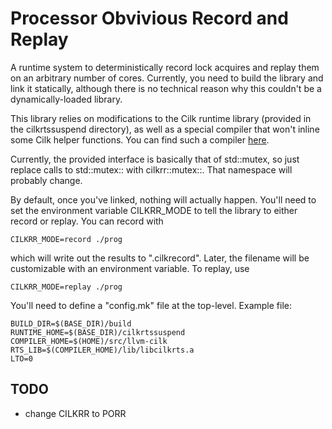 # Processor Obvivious Record and Replay

A runtime system to deterministically record lock acquires and replay
them on an arbitrary number of cores. Currently, you need to build the
library and link it statically, although there is no technical reason
why this couldn't be a dynamically-loaded library.

This library relies on modifications to the Cilk runtime library
(provided in the cilkrtssuspend directory), as well as a special
compiler that won't inline some Cilk helper functions. You can find
such a compiler [here](https://gitlab.com/wustl-pctg/llvm-cilk).

Currently, the provided interface is basically that of std::mutex, so
just replace calls to std::mutex::<func> with
cilkrr::mutex::<func>. That namespace will probably change.

By default, once you've linked, nothing will actually happen. You'll
need to set the environment variable CILKRR_MODE to tell the library
to either record or replay. You can record with

	CILKRR_MODE=record ./prog

which will write out the results to ".cilkrecord". Later, the filename
will be customizable with an environment variable. To replay, use

	CILKRR_MODE=replay ./prog

You'll need to define a "config.mk" file at the top-level. Example file:

	BUILD_DIR=$(BASE_DIR)/build
	RUNTIME_HOME=$(BASE_DIR)/cilkrtssuspend
	COMPILER_HOME=$(HOME)/src/llvm-cilk
	RTS_LIB=$(COMPILER_HOME)/lib/libcilkrts.a
	LTO=0


## TODO

* change CILKRR to PORR